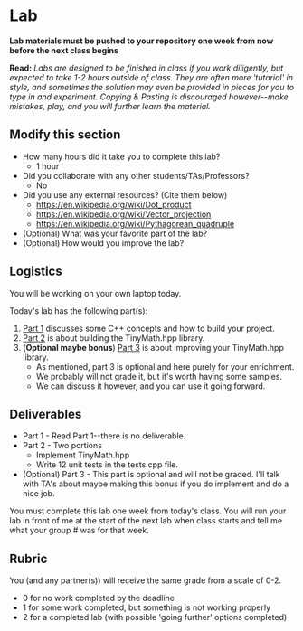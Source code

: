 # Lab

**Lab materials must be pushed to your repository one week from now before the next class begins**

**Read:** *Labs are designed to be finished in class if you work diligently, but expected to take 1-2 hours outside of class. They are often more 'tutorial' in style, and sometimes the solution may even be provided in pieces for you to type in and experiment. Copying & Pasting is discouraged however--make mistakes, play, and you will further learn the material.*

## Modify this section

- How many hours did it take you to complete this lab?
  - 1 hour
- Did you collaborate with any other students/TAs/Professors?
  - No
- Did you use any external resources? (Cite them below)
  - https://en.wikipedia.org/wiki/Dot_product
  - https://en.wikipedia.org/wiki/Vector_projection
  - https://en.wikipedia.org/wiki/Pythagorean_quadruple
- (Optional) What was your favorite part of the lab?
- (Optional) How would you improve the lab?

## Logistics

You will be working on your own laptop today.

Today's lab has the following part(s):

1. [Part 1](./part1) discusses some C++ concepts and how to build your project.
2. [Part 2](./part2) is about building the TinyMath.hpp library.
3. (**Optional maybe bonus**) [Part 3](./part3) is about improving your TinyMath.hpp library.
    - As mentioned, part 3 is optional and here purely for your enrichment.
    - We probably will not grade it, but it's worth having some samples.
    - We can discuss it however, and you can use it going forward.


## Deliverables

- Part 1 - Read Part 1--there is no deliverable.
- Part 2 - Two portions
  - Implement TinyMath.hpp
  - Write 12 unit tests in the tests.cpp file.
- (Optional) Part 3 - This part is optional and will not be graded. I'll talk with TA's about maybe making this bonus if you do implement and do a nice job.

You must complete this lab one week from today's class. You will run your lab in front of me at the start of the next lab when class starts and tell me what your group # was for that week.

## Rubric

You (and any partner(s)) will receive the same grade from a scale of 0-2.

- 0 for no work completed by the deadline
- 1 for some work completed, but something is not working properly
- 2 for a completed lab (with possible 'going further' options completed)

